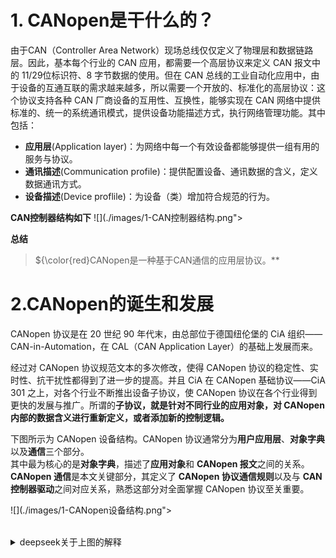 # 1. CANopen是干什么的？

由于CAN（Controller Area Network）现场总线仅仅定义了物理层和数据链路层。因此，基本每个行业的 CAN 应用，都需要一个高层协议来定义 CAN 报文中的 11/29位标识符、8 字节数据的使用。但在 CAN 总线的工业自动化应用中，由于设备的互通互联的需求越来越多，所以需要一个开放的、标准化的高层协议：这个协议支持各种 CAN 厂商设备的互用性、互换性，能够实现在 CAN 网络中提供标准的、统一的系统通讯模式，提供设备功能描述方式，执行网络管理功能。其中包括：
- **应用层**(Application layer)：为网络中每一个有效设备都能够提供一组有用的服务与协议。
- **通讯描述**(Communication profile)：提供配置设备、通讯数据的含义，定义数据通讯方式。
- **设备描述**(Device proflile)：为设备（类）增加符合规范的行为。

**CAN控制器结构如下**
![](./images/1-CAN控制器结构.png"></div>

**总结**
> ${\color{red}CANopen是一种基于CAN通信的应用层协议。** 

# 2.CANopen的诞生和发展

CANopen 协议是在 20 世纪 90 年代末，由总部位于德国纽伦堡的 CiA 组织——CAN-in-Automation，在 CAL（CAN Application Layer）的基础上发展而来。

经过对 CANopen 协议规范文本的多次修改，使得 CANopen 协议的稳定性、实时性、抗干扰性都得到了进一步的提高。并且 CiA 在 CANopen 基础协议——CiA 301 之上，对各个行业不断推出设备子协议，使 CANopen 协议在各个行业得到更快的发展与推广。所谓的**子协议，就是针对不同行业的应用对象，对 CANopen 内部的数据含义进行重新定义，或者添加新的控制逻辑。**
 
下图所示为 CANopen 设备结构。CANopen 协议通常分为**用户应用层**、**对象字典**以及**通信**三个部分。  
其中最为核心的是**对象字典**，描述了**应用对象**和 **CANopen 报文**之间的关系。  
**CANopen 通信**是本文关键部分，其定义了 **CANopen 协议通信规则**以及与 **CAN 控制器驱动**之间对应关系，熟悉这部分对全面掌握 CANopen 协议至关重要。

![](./images/1-CANopen设备结构.png"></div>

<br/>

<details><summary>deepseek关于上图的解释</summary>

# CANopen设备结构解析

## 1. 通信层（通讯）
- **管理报文**  
  用于网络管理（如节点启停、状态监控）。
- **服务数据对象（SDO）**  
  通过客户端/服务器模式实现设备参数的读写（如配置参数）。
- **过程数据对象（PDO）**  
  用于实时数据传输（如传感器数据或控制信号）。
- **预定义或特殊功能对象**  
  包括同步（SYNC）、紧急报文（EMCY）、时间戳（TIME）等特殊功能。

---

## 2. 对象字典（核心数据库）
- **功能**  
  存储设备的所有配置参数、数据类型及通信对象（如SDO、PDO的映射关系）。
- **结构**  
  每个参数通过“索引+子索引”唯一标识，支持动态配置。

---

## 3. 应用层
- **应用对象**  
  设备的具体功能模块（如电机控制、传感器采集）。
- **入口（入口1~n）**  
  定义应用对象与对象字典之间的接口，通过索引访问对象字典中的参数。
- **进程**  
  实际执行应用逻辑（如数据处理、算法运行）。

---

## 4. CAN总线系统
- 物理层与数据链路层，实现设备间的数据帧传输（基于CAN协议）。

---

## 交互流程
1. **通信层**通过SDO/PDO与**对象字典**交互（如SDO配置参数，PDO传输实时数据）。
2. **对象字典**为**应用对象**提供参数支持，通过入口实现数据读写。
3. **应用对象**驱动底层进程执行具体功能，结果通过CAN总线发送或接收。

---

## 关键点
- **标准化结构**  
  CANopen通过对象字典统一管理设备参数，实现设备互操作性。
- **实时性**  
  PDO直接映射到对象字典，无需协议解析，满足实时需求。
- **灵活性**  
  预定义对象（如SYNC、EMCY）支持复杂网络功能（同步、故障通知）。

---

此图清晰地展示了CANopen设备从通信到应用的分层架构，是理解其协议实现和设备开发的基础。
</details>